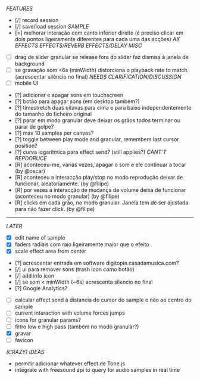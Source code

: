 *FEATURES*
- [/] record session
- [/] save/load session
*SAMPLE*
- [>] melhorar interação com canto inferior direito (é preciso clicar em dois pontos ligeiramente diferentes para cada uma das acções)
*AX*
*EFFECTS*
*EFFECTS/REVERB*
*EFFECTS/DELAY*
*MISC*
- [ ] drag de slider granular se release fora do slider faz dismiss à janela de background
- [ ] se gravação som <6s (minWidth) distorciona o playback rate to match (acrescentar silêncio no final)
*NEEDS CLARIFICATION/DISCUSSION*
- [ ] mobile UI
- [?] adicionar e apagar sons em touchscreen
- [?] botão para apagar sons (em desktop também?)
- [?] timestretch duas oitavas para cima e para baixo independentemente do tamanho do ficheiro original
- [?] parar em modo granular deve deixar os grãos todos terminar ou parar de golpe?
- [?] max 10 samples per canvas?
- [?] toggle between play mode and granular, remembers last cursor position?
- [?] curva logarítmica para effect send? (still applies?)
*CANT'T REPDORUCE*
- [R] aconteceu-me, várias vezes, apagar o som e ele continuar a tocar (by @oscar)
- [R] aconteceu a interacção play/stop no modo reprodução deixar de funcionar, aleatoriamente. (by @filipe)
- [R] por vezes a interacção de mudança de volume deixa de funcionar (aconteceu no modo granular) (by @filipe)
- [R] clicks em cada grão, no modo granular. Janela tem de ser ajustada para não fazer click. (by @filipe)

---------

*LATER*
- [x] edit name of sample
- [x] faders radiais com raio ligeiramente maior que o efeito
- [x] scale effect area from center
- [?] acrescentar entrada em software digitopia.casadamusica.com?
- [/] ui para remover sons (trash icon como botão)
- [/] add info icon
- [/] se som < minWidth (~6s) acrescenta silencio no final
- [?] Google Analytics?
- [ ] calcular effect send à distancia do cursor do sample e não ao centro do sample
- [ ] current interaction with volume forces jumps
- [ ] icons for granular params?
- [ ] filtro low e high pass (também no modo granular?)
- [x] gravar
- [ ] favicon

*(CRAZY) IDEAS*
- permitir adicionar whatever effect de Tone.js
- integrate with freesound api to query for audio samples in real time
